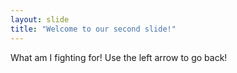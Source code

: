 ```yaml
---
layout: slide
title: "Welcome to our second slide!"
---
```

What am I fighting for!
Use the left arrow to go back!
